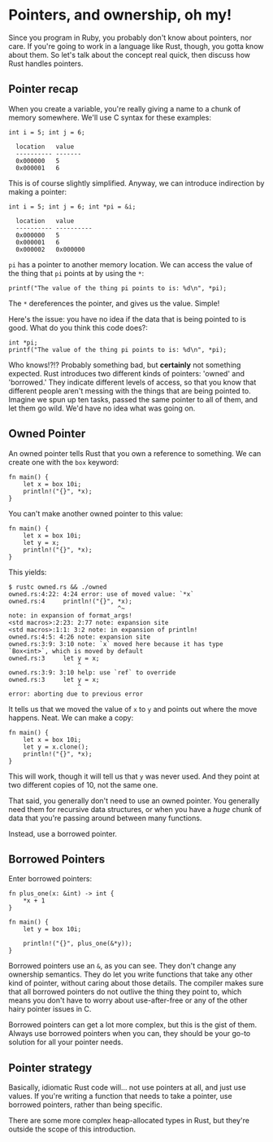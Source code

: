 Pointers, and ownership, oh my!
======================================

Since you program in Ruby, you probably don't know about pointers, nor care. If
you're going to work in a language like Rust, though, you gotta know about
them. So let's talk about the concept real quick, then discuss how Rust handles
pointers.

Pointer recap
-------------

When you create a variable, you're really giving a name to a chunk of
memory somewhere. We'll use C syntax for these examples:

~~~ {.c}
int i = 5; int j = 6;
~~~

      location   value
      ---------- -------
      0x000000   5
      0x000001   6

This is of course slightly simplified. Anyway, we can introduce
indirection by making a pointer:

~~~ {.c}
int i = 5; int j = 6; int *pi = &i;
~~~

      location   value
      ---------- ----------
      0x000000   5
      0x000001   6
      0x000002   0x000000

`pi` has a pointer to another memory location. We can access the value
of the thing that `pi` points at by using the `*`:

~~~ {.c}
printf("The value of the thing pi points to is: %d\n", *pi);
~~~

The `*` dereferences the pointer, and gives us the value. Simple!

Here's the issue: you have no idea if the data that is being pointed to
is good. What do you think this code does?:

~~~ {.c}
int *pi;
printf("The value of the thing pi points to is: %d\n", *pi);
~~~

Who knows!?!? Probably something bad, but **certainly** not something expected.
Rust introduces two different kinds of pointers: 'owned' and 'borrowed.' They
indicate different levels of access, so that you know that different people
aren't messing with the things that are being pointed to.  Imagine we spun up
ten tasks, passed the same pointer to all of them, and let them go wild. We'd
have no idea what was going on.

Owned Pointer
-------------

An owned pointer tells Rust that you own a reference to something. We can
create one with the `box` keyword:

~~~ {.rust}
fn main() {
    let x = box 10i;
    println!("{}", *x);
}
~~~

You can't make another owned pointer to this value:

~~~ {.rust}
fn main() {
    let x = box 10i;
    let y = x;
    println!("{}", *x);
}
~~~

This yields:

    $ rustc owned.rs && ./owned
    owned.rs:4:22: 4:24 error: use of moved value: `*x`
    owned.rs:4     println!("{}", *x);
                                  ^~
    note: in expansion of format_args!
    <std macros>:2:23: 2:77 note: expansion site
    <std macros>:1:1: 3:2 note: in expansion of println!
    owned.rs:4:5: 4:26 note: expansion site
    owned.rs:3:9: 3:10 note: `x` moved here because it has type `Box<int>`, which is moved by default 
    owned.rs:3     let y = x;
                       ^
    owned.rs:3:9: 3:10 help: use `ref` to override
    owned.rs:3     let y = x;
                       ^
    error: aborting due to previous error

It tells us that we moved the value of `x` to `y` and points out where
the move happens. Neat. We can make a copy:

~~~ {.rust}
fn main() {
    let x = box 10i;
    let y = x.clone();
    println!("{}", *x);
}
~~~

This will work, though it will tell us that `y` was never used. And they
point at two different copies of 10, not the same one.

That said, you generally don't need to use an owned pointer. You generally need
them for recursive data structures, or when you have a _huge_ chunk of data
that you're passing around between many functions.

Instead, use a borrowed pointer.

Borrowed Pointers
-----------------

Enter borrowed pointers:

~~~ {.rust}
fn plus_one(x: &int) -> int {
    *x + 1
}

fn main() {
    let y = box 10i;

    println!("{}", plus_one(&*y));
}
~~~

Borrowed pointers use an `&`, as you can see. They don't change any
ownership semantics. They do let you write functions that take any other
kind of pointer, without caring about those details. The compiler makes
sure that all borrowed pointers do not outlive the thing they point to,
which means you don't have to worry about use-after-free or any of the
other hairy pointer issues in C.

Borrowed pointers can get a lot more complex, but this is the gist of
them. Always use borrowed pointers when you can, they should be your
go-to solution for all your pointer needs.

Pointer strategy
----------------

Basically, idiomatic Rust code will... not use pointers at all, and just use
values. If you're writing a function that needs to take a pointer, use borrowed
pointers, rather than being specific.

There are some more complex heap-allocated types in Rust, but they're outside
the scope of this introduction.
